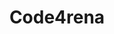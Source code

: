 ---
title: Code4rena
description: Top auditors compete to keep high severity bugs out of production. Start a public or private audit within 48 hours.
url: https://code4rena.com/
image:
    # url: '/assets/images/cafe.png'
    # alt: 'Cafe'
tags: ['blockchain', 'bugbounty', 'web3']
pubDate: 2023-11-09
draft: false
---